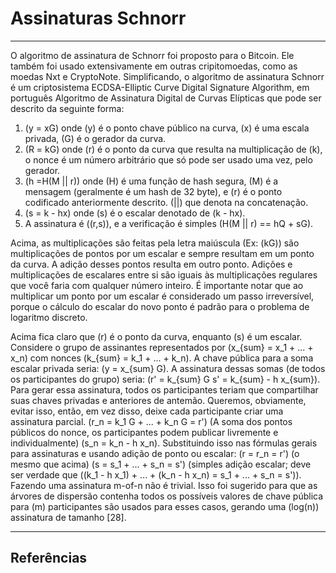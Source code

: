 # Assinaturas Schnorr

---

O algoritmo de assinatura de Schnorr foi proposto para o Bitcoin. Ele também foi usado  extensivamente em outras cripitomoedas, como as moedas Nxt e CryptoNote.  Simplificando, o algoritmo de assinatura Schnorr é um criptosistema ECDSA-Elliptic Curve Digital Signature Algorithm, em português Algoritmo de Assinatura Digital de Curvas Elípticas que pode ser descrito da seguinte forma:

1. \(y = xG\) onde \(y\) é o ponto chave público na curva, \(x\) é uma escala privada, \(G\) é o gerador da curva.
2. \(R = kG\) onde \(r\) é o ponto da curva que resulta na multiplicação de \(k\), o nonce é um número arbitrário que só pode ser usado uma vez, pelo gerador.
3. \(h =H(M || r)\) onde \(H\) é uma função de hash segura, \(M\) é a mensagem (geralmente é um hash de 32 byte), e \(r\) é o ponto codificado anteriormente descrito. \(||\) que denota na concatenação.
4. \(s = k - hx\) onde \(s\) é o escalar denotado de \(k - hx\).
5. A assinatura é \((r,s)\), e a verificação é simples \(H(M || r) == hQ + sG\).

Acima, as multiplicações são feitas pela  letra maiúscula (Ex: \(kG\)) são multiplicações de pontos por um escalar e sempre resultam em um ponto da curva. A adição desses pontos resulta em outro ponto. Adições e multiplicações de escalares entre si são iguais às multiplicações regulares que você faria com qualquer número inteiro. É importante notar que ao multiplicar um ponto por um escalar é considerado um passo irreversível, porque o cálculo do escalar do novo ponto é padrão para o problema de logaritmo discreto.

Acima fica claro que \(r\) é o ponto da curva, enquanto \(s\) é um escalar. Considere o grupo de assinantes representados por \(x_{sum} = x_1 + ... + x_n\) com nonces \(k_{sum} = k_1 + ... + k_n\). A chave pública para a soma escalar privada seria: \(y = x_{sum} G\). A assinatura dessas somas (de todos os participantes do grupo) seria: \(r' = k_{sum} G s' = k_{sum} - h x_{sum}\). Para gerar essa assinatura, todos os participantes teriam que compartilhar suas chaves privadas e anteriores de antemão. Queremos, obviamente, evitar isso, então, em vez disso, deixe cada participante criar uma assinatura parcial. \(r_n = k_1 G + ... + k_n G = r'\) (A soma dos pontos públicos do nonce, os participantes podem publicar livremente e individualmente) \(s_n = k_n - h x_n\). Substituindo isso nas fórmulas gerais para assinaturas e usando adição de ponto ou escalar: \(r = r_n = r'\) (o mesmo que acima) \(s = s_1 + ... + s_n = s'\) (simples adição escalar; deve ser verdade que \((k_1 - h x_1) + ... + (k_n - h x_n) = s_1 + ... + s_n = s')\). Fazendo uma assinatura m-of-n não é trivial. Isso foi sugerido para que as árvores de dispersão contenha todos os possíveis valores de chave pública para \(m\)  participantes são usados para esses casos, gerando uma \(log(n)\) assinatura de  tamanho [28].

---

## <i class="fa fa-book"></i> Referências 

[^1]: Wuille P. 2015. [Tree signatures: Multisig on steroids using tree signatures](https://decred.org/research/wuille2015.pdf).
